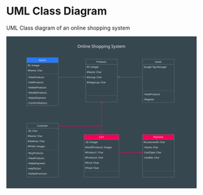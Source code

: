# UML Class Diagram

UML Class diagram of an online shopping system

![diagram](https://github.com/Jon-Dickinson/uml-class-diagram/blob/master/UML-shopping-system.svg)
